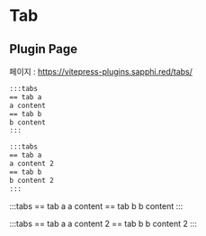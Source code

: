 # Tab

## Plugin Page
페이지 : https://vitepress-plugins.sapphi.red/tabs/

```md
:::tabs
== tab a
a content
== tab b
b content
:::

:::tabs
== tab a
a content 2
== tab b
b content 2
:::
```

:::tabs
== tab a
a content
== tab b
b content
:::

:::tabs
== tab a
a content 2
== tab b
b content 2
:::